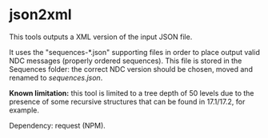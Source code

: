 # json2xml

This tools outputs a XML version of the input JSON file.

It uses the "sequences-*.json" supporting files in order to place output valid NDC messages (properly ordered sequences). This file is stored in the Sequences folder: the correct NDC version should be chosen, moved and renamed to *sequences.json*.

**Known limitation:** this tool is limited to a tree depth of 50 levels due to the presence of some recursive structures that can be found in 17.1/17.2, for example.

Dependency: request (NPM).
